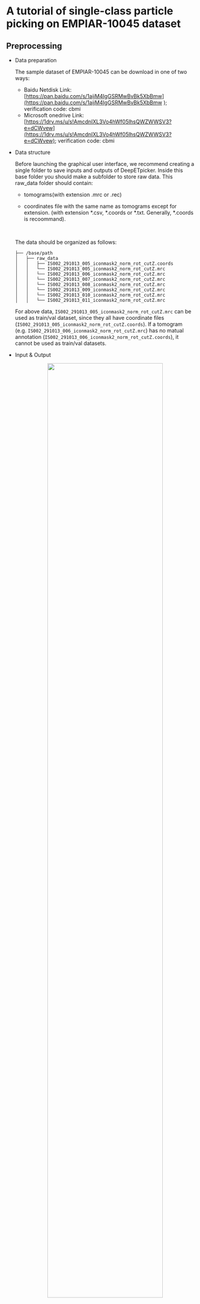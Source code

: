 # **A tutorial of single-class particle picking on EMPIAR-10045 dataset**
## **Preprocessing**

- Data preparation
  

  The sample dataset of EMPIAR-10045 can be download in one of two ways:
  - Baidu Netdisk Link: [https://pan.baidu.com/s/1aijM4IgGSRMwBvBk5XbBmw](https://pan.baidu.com/s/1aijM4IgGSRMwBvBk5XbBmw ); verification code: cbmi
  - Microsoft onedrive Link: [https://1drv.ms/u/s!AmcdnIXL3Vo4hWf05lhsQWZWWSV3?e=dCWvew](https://1drv.ms/u/s!AmcdnIXL3Vo4hWf05lhsQWZWWSV3?e=dCWvew); verification code: cbmi

- Data structure
  
  Before launching the graphical user interface, we recommend creating a single folder to save inputs and outputs of DeepETpicker. Inside this base folder you should make a subfolder to store raw data. This raw_data folder should contain: 
  - tomograms(with extension .mrc or .rec)
  - coordinates file with the same name as tomograms except for extension. (with extension *.csv, *.coords or *.txt. Generally, *.coords is recoommand).  
	
	<br>
  The data should be organized as follows:
	```
	├── /base/path
	│   ├── raw_data
	│   │   ├── IS002_291013_005_iconmask2_norm_rot_cutZ.coords
	│   │   └── IS002_291013_005_iconmask2_norm_rot_cutZ.mrc
	│   │   └── IS002_291013_006_iconmask2_norm_rot_cutZ.mrc
	│   │   └── IS002_291013_007_iconmask2_norm_rot_cutZ.mrc
	│   │   └── IS002_291013_008_iconmask2_norm_rot_cutZ.mrc
	│   │   └── IS002_291013_009_iconmask2_norm_rot_cutZ.mrc
	│   │   └── IS002_291013_010_iconmask2_norm_rot_cutZ.mrc
	│   │   └── IS002_291013_011_iconmask2_norm_rot_cutZ.mrc
	``` 

	For above data, `IS002_291013_005_iconmask2_norm_rot_cutZ.mrc` can be used as train/val dataset, since they all have coordinate files (`IS002_291013_005_iconmask2_norm_rot_cutZ.coords`). If a tomogram (e.g. `IS002_291013_006_iconmask2_norm_rot_cutZ.mrc`) has no matual annotation (`IS002_291013_006_iconmask2_norm_rot_cutZ.coords`), it cannot be used as train/val datasets.			

- Input & Output

	<div align=center>
	<img src="https://github.com/cbmi-group/DeepETPicker/blob/main/images/EMPIAR_10045_GIF/Preprocessing.gif" width="80%"> 
	</div>

	Launch the graphical user interface of DeepETPicker. On the `Preprocessing` page, please set some key parameters as follows:
	- `input`
		- Dataset name: e.g. EMPIAR_10045_preprocess
		- Base path: path to base folder
		- Coords path:  path to raw_data folder 
		- Coords format: .csv, .coords or .txt
		- Tomogram path: path to raw_data folder
		- Tomogram format: .mrc or .rec
		- Number of classes:  multiple classes of macromolecules also can be localized separately
	- `Output`
		- Label diameter(in voxels):  smaller than the average diameter of the targets
		- Ocp diameter(in voxels): this value can be the average diameter of the targets. For particles of multi-classes, their diameters should be separated with a comma.
		- Configs: if you click 'Save configs', it would be the path to the file which contains all the parameters filled in this page  


### **Training of DeepETPicker**
	
<div align=center>
	<img src="https://github.com/cbmi-group/DeepETPicker/blob/main/images/EMPIAR_10045_GIF/Training.gif" width="80%"> 
</div>

In practice, default parameters can give you a good enough result.

*Training parameter description:*

- Dataset name: e.g. EMPIAR_10045_train
- Dataset list: get the list of train/val tomograms. The first column denotes particle number, the second column denotes tomogram name, the third column denotes tomogram ids. If you have n tomograms, the ids will be {0, 1, 2, ..., n-1}.
- Train dataset ids: tomograms used for training. You can click `Dataset list` to obain the dataset ids firstly. One or multiple tomograms can be used as training tomograms. But make sure that the `traning dataset ids` are selected from {0, 1, 2, ..., n-1}, where n is the total number of tomograms obtained from `Dataset list`. Here, we provides two ways to set dataset ids:
  - 0,2, ...: different tomogram ids are separated with a comma.
  - 0-m: where the ids of {0, 1, 2, ..., m-1} will be selected. Note: this way only can be used for tomograms with continuous ids.
- Val dataset ids: tomograms used for validation. You can click `Dataset list` to obain the dataset ids firstly. Note: only one tomogram can be selected as val dataset.
- Number of classes:  particle classes you want to pick
- Batch size: a number of samples processed before the model is updated. It is determined by your GPU memory, reducing this parameter might be helpful if you encounter out of memory error.
- Patch size: the sizes of subtomogram. It needs to be a multiple of 8. It is recommended that this value is not less than 64, and the default value is 72.
- Padding size: a hyperparameter of overlap-tile strategy. Usually, it can be from 6 to 12, and the default value is 12.
- Learning rate:  the step size at each iteration while moving toward a minimum of a loss function.
- Max epoch: total training epochs. The default value 60 is usually sufficient.
- GPU id: the GPUs used for training, e.g. 0,1,2,3 denotes using GPUs of 0-4. You can run the following command to get the information of available GPUs: nvidia-smi.
- Save Configs: save the configs listed above. The saved configurations contains all the parameters filled in this page, which can be directly loaded via *`Load configs`* next time instead of filling them again.

### **Inference of DeepETPicker**
	
<div align=center>
	<img src="https://github.com/cbmi-group/DeepETPicker/blob/main/images/EMPIAR_10045_GIF/Inference.gif" width="80%"> 
</div>
	
In practice, default parameters can give you a good enough result.

*Inference parameter description:*

- Train Configs: path to the configuration file which has been saved in the `Training` step
- Networks weights: path to the model which has be generated in the `Training` step
- Patch size & Pad_size: tomogram is scanned with a specific stride S and a patch size of N in this stage, where `S = N - 2*Pad_size`.
- GPU id: the GPUs used for inference, e.g. 0,1,2,3 denotes using GPUs of 0-4. You can run the following command to get the information of available GPUs: nvidia-smi.

### **Particle visualization and mantual picking**

<div align=center>
	<img src="https://github.com/cbmi-group/DeepETPicker/blob/main/images/EMPIAR_10045_GIF/Visualization.gif" width="90%"> 
</div>

- *Showing Tomogram*

	You can click the `Load tomogram` button on this page to load the tomogram.

- *Showing Labels*
	
	After loading the coordinates file by clicking `Load labels`, you can click `Show result` to visualize the label. The label's diameter and width also can be tuned on the GUI.

- *Parameter Adjustment*

	In order to increase the visualization of particles, Gaussian filtering and histogram equalization are provided:
	- Filter: when choosing Gaussian, a Gaussian filter can be applied to the displayed tomogram, kernel_size and sigma(standard deviation) can be tuned to adjust the visual effects
	- Contrast: when choosing hist-equ, histogram equalization can be performed 
	

- *Position Slider*
	
	You can scan through the volume in x, y and z directions by changing their values. For z-axis scanning, shortcut keys of Up/Down arrow can be used.
	

